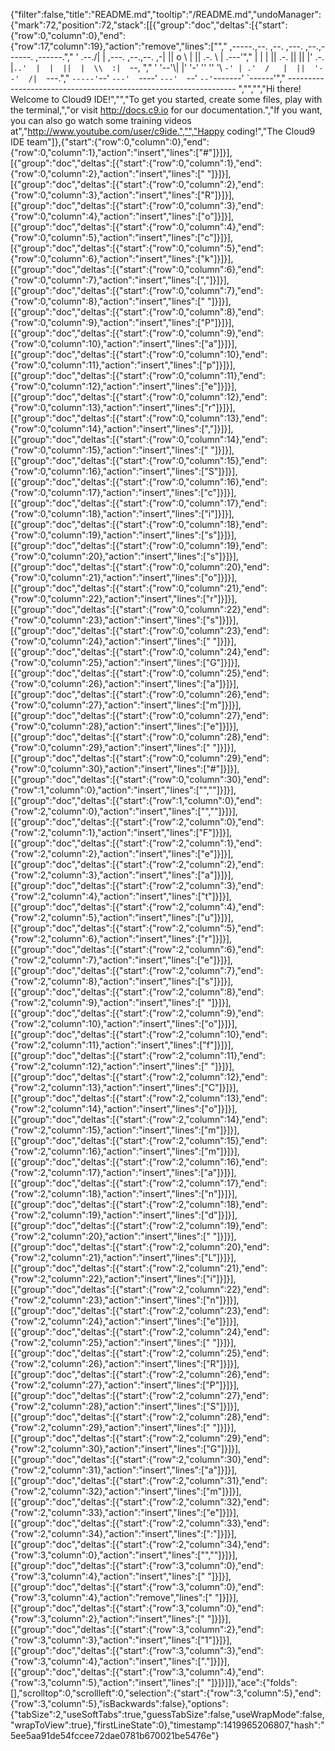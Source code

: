 {"filter":false,"title":"README.md","tooltip":"/README.md","undoManager":{"mark":72,"position":72,"stack":[[{"group":"doc","deltas":[{"start":{"row":0,"column":0},"end":{"row":17,"column":19},"action":"remove","lines":["","     ,-----.,--.                  ,--. ,---.   ,--.,------.  ,------.","    '  .--./|  | ,---. ,--.,--. ,-|  || o   \\  |  ||  .-.  \\ |  .---'","    |  |    |  || .-. ||  ||  |' .-. |`..'  |  |  ||  |  \\  :|  `--, ","    '  '--'\\|  |' '-' ''  ''  '\\ `-' | .'  /   |  ||  '--'  /|  `---.","     `-----'`--' `---'  `----'  `---'  `--'    `--'`-------' `------'","    ----------------------------------------------------------------- ","","","Hi there! Welcome to Cloud9 IDE!","","To get you started, create some files, play with the terminal,","or visit http://docs.c9.io for our documentation.","If you want, you can also go watch some training videos at","http://www.youtube.com/user/c9ide.","","Happy coding!","The Cloud9 IDE team"]},{"start":{"row":0,"column":0},"end":{"row":0,"column":1},"action":"insert","lines":["#"]}]}],[{"group":"doc","deltas":[{"start":{"row":0,"column":1},"end":{"row":0,"column":2},"action":"insert","lines":[" "]}]}],[{"group":"doc","deltas":[{"start":{"row":0,"column":2},"end":{"row":0,"column":3},"action":"insert","lines":["R"]}]}],[{"group":"doc","deltas":[{"start":{"row":0,"column":3},"end":{"row":0,"column":4},"action":"insert","lines":["o"]}]}],[{"group":"doc","deltas":[{"start":{"row":0,"column":4},"end":{"row":0,"column":5},"action":"insert","lines":["c"]}]}],[{"group":"doc","deltas":[{"start":{"row":0,"column":5},"end":{"row":0,"column":6},"action":"insert","lines":["k"]}]}],[{"group":"doc","deltas":[{"start":{"row":0,"column":6},"end":{"row":0,"column":7},"action":"insert","lines":[","]}]}],[{"group":"doc","deltas":[{"start":{"row":0,"column":7},"end":{"row":0,"column":8},"action":"insert","lines":[" "]}]}],[{"group":"doc","deltas":[{"start":{"row":0,"column":8},"end":{"row":0,"column":9},"action":"insert","lines":["P"]}]}],[{"group":"doc","deltas":[{"start":{"row":0,"column":9},"end":{"row":0,"column":10},"action":"insert","lines":["a"]}]}],[{"group":"doc","deltas":[{"start":{"row":0,"column":10},"end":{"row":0,"column":11},"action":"insert","lines":["p"]}]}],[{"group":"doc","deltas":[{"start":{"row":0,"column":11},"end":{"row":0,"column":12},"action":"insert","lines":["e"]}]}],[{"group":"doc","deltas":[{"start":{"row":0,"column":12},"end":{"row":0,"column":13},"action":"insert","lines":["r"]}]}],[{"group":"doc","deltas":[{"start":{"row":0,"column":13},"end":{"row":0,"column":14},"action":"insert","lines":[","]}]}],[{"group":"doc","deltas":[{"start":{"row":0,"column":14},"end":{"row":0,"column":15},"action":"insert","lines":[" "]}]}],[{"group":"doc","deltas":[{"start":{"row":0,"column":15},"end":{"row":0,"column":16},"action":"insert","lines":["S"]}]}],[{"group":"doc","deltas":[{"start":{"row":0,"column":16},"end":{"row":0,"column":17},"action":"insert","lines":["c"]}]}],[{"group":"doc","deltas":[{"start":{"row":0,"column":17},"end":{"row":0,"column":18},"action":"insert","lines":["i"]}]}],[{"group":"doc","deltas":[{"start":{"row":0,"column":18},"end":{"row":0,"column":19},"action":"insert","lines":["s"]}]}],[{"group":"doc","deltas":[{"start":{"row":0,"column":19},"end":{"row":0,"column":20},"action":"insert","lines":["s"]}]}],[{"group":"doc","deltas":[{"start":{"row":0,"column":20},"end":{"row":0,"column":21},"action":"insert","lines":["o"]}]}],[{"group":"doc","deltas":[{"start":{"row":0,"column":21},"end":{"row":0,"column":22},"action":"insert","lines":["r"]}]}],[{"group":"doc","deltas":[{"start":{"row":0,"column":22},"end":{"row":0,"column":23},"action":"insert","lines":["s"]}]}],[{"group":"doc","deltas":[{"start":{"row":0,"column":23},"end":{"row":0,"column":24},"action":"insert","lines":[" "]}]}],[{"group":"doc","deltas":[{"start":{"row":0,"column":24},"end":{"row":0,"column":25},"action":"insert","lines":["G"]}]}],[{"group":"doc","deltas":[{"start":{"row":0,"column":25},"end":{"row":0,"column":26},"action":"insert","lines":["a"]}]}],[{"group":"doc","deltas":[{"start":{"row":0,"column":26},"end":{"row":0,"column":27},"action":"insert","lines":["m"]}]}],[{"group":"doc","deltas":[{"start":{"row":0,"column":27},"end":{"row":0,"column":28},"action":"insert","lines":["e"]}]}],[{"group":"doc","deltas":[{"start":{"row":0,"column":28},"end":{"row":0,"column":29},"action":"insert","lines":[" "]}]}],[{"group":"doc","deltas":[{"start":{"row":0,"column":29},"end":{"row":0,"column":30},"action":"insert","lines":["#"]}]}],[{"group":"doc","deltas":[{"start":{"row":0,"column":30},"end":{"row":1,"column":0},"action":"insert","lines":["",""]}]}],[{"group":"doc","deltas":[{"start":{"row":1,"column":0},"end":{"row":2,"column":0},"action":"insert","lines":["",""]}]}],[{"group":"doc","deltas":[{"start":{"row":2,"column":0},"end":{"row":2,"column":1},"action":"insert","lines":["F"]}]}],[{"group":"doc","deltas":[{"start":{"row":2,"column":1},"end":{"row":2,"column":2},"action":"insert","lines":["e"]}]}],[{"group":"doc","deltas":[{"start":{"row":2,"column":2},"end":{"row":2,"column":3},"action":"insert","lines":["a"]}]}],[{"group":"doc","deltas":[{"start":{"row":2,"column":3},"end":{"row":2,"column":4},"action":"insert","lines":["t"]}]}],[{"group":"doc","deltas":[{"start":{"row":2,"column":4},"end":{"row":2,"column":5},"action":"insert","lines":["u"]}]}],[{"group":"doc","deltas":[{"start":{"row":2,"column":5},"end":{"row":2,"column":6},"action":"insert","lines":["r"]}]}],[{"group":"doc","deltas":[{"start":{"row":2,"column":6},"end":{"row":2,"column":7},"action":"insert","lines":["e"]}]}],[{"group":"doc","deltas":[{"start":{"row":2,"column":7},"end":{"row":2,"column":8},"action":"insert","lines":["s"]}]}],[{"group":"doc","deltas":[{"start":{"row":2,"column":8},"end":{"row":2,"column":9},"action":"insert","lines":[" "]}]}],[{"group":"doc","deltas":[{"start":{"row":2,"column":9},"end":{"row":2,"column":10},"action":"insert","lines":["o"]}]}],[{"group":"doc","deltas":[{"start":{"row":2,"column":10},"end":{"row":2,"column":11},"action":"insert","lines":["f"]}]}],[{"group":"doc","deltas":[{"start":{"row":2,"column":11},"end":{"row":2,"column":12},"action":"insert","lines":[" "]}]}],[{"group":"doc","deltas":[{"start":{"row":2,"column":12},"end":{"row":2,"column":13},"action":"insert","lines":["C"]}]}],[{"group":"doc","deltas":[{"start":{"row":2,"column":13},"end":{"row":2,"column":14},"action":"insert","lines":["o"]}]}],[{"group":"doc","deltas":[{"start":{"row":2,"column":14},"end":{"row":2,"column":15},"action":"insert","lines":["m"]}]}],[{"group":"doc","deltas":[{"start":{"row":2,"column":15},"end":{"row":2,"column":16},"action":"insert","lines":["m"]}]}],[{"group":"doc","deltas":[{"start":{"row":2,"column":16},"end":{"row":2,"column":17},"action":"insert","lines":["a"]}]}],[{"group":"doc","deltas":[{"start":{"row":2,"column":17},"end":{"row":2,"column":18},"action":"insert","lines":["n"]}]}],[{"group":"doc","deltas":[{"start":{"row":2,"column":18},"end":{"row":2,"column":19},"action":"insert","lines":["d"]}]}],[{"group":"doc","deltas":[{"start":{"row":2,"column":19},"end":{"row":2,"column":20},"action":"insert","lines":[" "]}]}],[{"group":"doc","deltas":[{"start":{"row":2,"column":20},"end":{"row":2,"column":21},"action":"insert","lines":["L"]}]}],[{"group":"doc","deltas":[{"start":{"row":2,"column":21},"end":{"row":2,"column":22},"action":"insert","lines":["i"]}]}],[{"group":"doc","deltas":[{"start":{"row":2,"column":22},"end":{"row":2,"column":23},"action":"insert","lines":["n"]}]}],[{"group":"doc","deltas":[{"start":{"row":2,"column":23},"end":{"row":2,"column":24},"action":"insert","lines":["e"]}]}],[{"group":"doc","deltas":[{"start":{"row":2,"column":24},"end":{"row":2,"column":25},"action":"insert","lines":[" "]}]}],[{"group":"doc","deltas":[{"start":{"row":2,"column":25},"end":{"row":2,"column":26},"action":"insert","lines":["R"]}]}],[{"group":"doc","deltas":[{"start":{"row":2,"column":26},"end":{"row":2,"column":27},"action":"insert","lines":["P"]}]}],[{"group":"doc","deltas":[{"start":{"row":2,"column":27},"end":{"row":2,"column":28},"action":"insert","lines":["S"]}]}],[{"group":"doc","deltas":[{"start":{"row":2,"column":28},"end":{"row":2,"column":29},"action":"insert","lines":[" "]}]}],[{"group":"doc","deltas":[{"start":{"row":2,"column":29},"end":{"row":2,"column":30},"action":"insert","lines":["G"]}]}],[{"group":"doc","deltas":[{"start":{"row":2,"column":30},"end":{"row":2,"column":31},"action":"insert","lines":["a"]}]}],[{"group":"doc","deltas":[{"start":{"row":2,"column":31},"end":{"row":2,"column":32},"action":"insert","lines":["m"]}]}],[{"group":"doc","deltas":[{"start":{"row":2,"column":32},"end":{"row":2,"column":33},"action":"insert","lines":["e"]}]}],[{"group":"doc","deltas":[{"start":{"row":2,"column":33},"end":{"row":2,"column":34},"action":"insert","lines":[":"]}]}],[{"group":"doc","deltas":[{"start":{"row":2,"column":34},"end":{"row":3,"column":0},"action":"insert","lines":["",""]}]}],[{"group":"doc","deltas":[{"start":{"row":3,"column":0},"end":{"row":3,"column":4},"action":"insert","lines":["    "]}]}],[{"group":"doc","deltas":[{"start":{"row":3,"column":0},"end":{"row":3,"column":4},"action":"remove","lines":["    "]}]}],[{"group":"doc","deltas":[{"start":{"row":3,"column":0},"end":{"row":3,"column":2},"action":"insert","lines":["  "]}]}],[{"group":"doc","deltas":[{"start":{"row":3,"column":2},"end":{"row":3,"column":3},"action":"insert","lines":["1"]}]}],[{"group":"doc","deltas":[{"start":{"row":3,"column":3},"end":{"row":3,"column":4},"action":"insert","lines":["."]}]}],[{"group":"doc","deltas":[{"start":{"row":3,"column":4},"end":{"row":3,"column":5},"action":"insert","lines":[" "]}]}]]},"ace":{"folds":[],"scrolltop":0,"scrollleft":0,"selection":{"start":{"row":3,"column":5},"end":{"row":3,"column":5},"isBackwards":false},"options":{"tabSize":2,"useSoftTabs":true,"guessTabSize":false,"useWrapMode":false,"wrapToView":true},"firstLineState":0},"timestamp":1419965206807,"hash":"5ee5aa91de54fccee72dae0781b670021be5476e"}